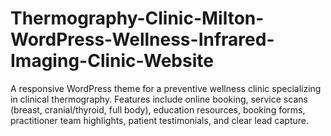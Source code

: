 # Thermography-Clinic-Milton-WordPress-Wellness-Infrared-Imaging-Clinic-Website
A responsive WordPress theme for a preventive wellness clinic specializing in clinical thermography. Features include online booking, service scans (breast, cranial/thyroid, full body), education resources, booking forms, practitioner team highlights, patient testimonials, and clear lead capture. 
